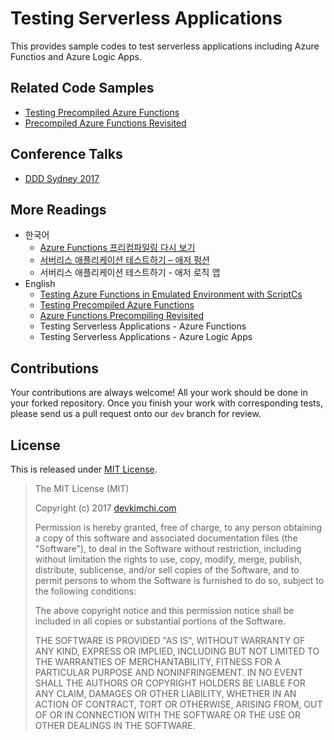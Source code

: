 # Testing Serverless Applications #

This provides sample codes to test serverless applications including Azure Functios and Azure Logic Apps.

## Related Code Samples ##

* [Testing Precompiled Azure Functions](https://github.com/devkimchi/Testing-Precompiled-Azure-Functions)
* [Precompiled Azure Functions Revisited](https://github.com/devkimchi/Precompiled-Azure-Functions-Revisited)


## Conference Talks ##

* [DDD Sydney 2017](https://1drv.ms/p/s!ArWHNGHxF7lB6BStz2CBaUj90xqf)


## More Readings ##

* 한국어
  * [Azure Functions 프리컴파일링 다시 보기](http://blog.aliencube.org/ko/2017/04/30/precompiled-azure-functions-revisited/)
  * [서버리스 애플리케이션 테스트하기 – 애저 펑션](http://blog.aliencube.org/ko/2017/07/20/testing-serverless-applications-part-1/)
  * 서버리스 애플리케이션 테스트하기 - 애저 로직 앱
* English
  * [Testing Azure Functions in Emulated Environment with ScriptCs](https://blog.kloud.com.au/2016/09/05/testing-azure-functions-in-emulated-environment-with-scriptcs/)
  * [Testing Precompiled Azure Functions](https://blog.kloud.com.au/2017/01/20/testing-precompiled-azure-functions/)
  * [Azure Functions Precompiling Revisited](https://blog.kloud.com.au/2017/05/03/precompiled-azure-functions-revisited/)
  * Testing Serverless Applications - Azure Functions
  * Testing Serverless Applications - Azure Logic Apps


## Contributions ##

Your contributions are always welcome! All your work should be done in your forked repository. Once you finish your work with corresponding tests, please send us a pull request onto our `dev` branch for review.


## License ##

This is released under [MIT License](http://opensource.org/licenses/MIT).

> The MIT License (MIT)
> 
> Copyright (c) 2017 [devkimchi.com](http://devkimchi.com)
> 
> Permission is hereby granted, free of charge, to any person obtaining a copy of this software and associated documentation files (the "Software"), to deal in the Software without restriction, including without limitation the rights to use, copy, modify, merge, publish, distribute, sublicense, and/or sell copies of the Software, and to permit persons to whom the Software is
> furnished to do so, subject to the following conditions:
> 
> The above copyright notice and this permission notice shall be included in all copies or substantial portions of the Software.
> 
> THE SOFTWARE IS PROVIDED "AS IS", WITHOUT WARRANTY OF ANY KIND, EXPRESS OR IMPLIED, INCLUDING BUT NOT LIMITED TO THE WARRANTIES OF MERCHANTABILITY, FITNESS FOR A PARTICULAR PURPOSE AND NONINFRINGEMENT. IN NO EVENT SHALL THE AUTHORS OR COPYRIGHT HOLDERS BE LIABLE FOR ANY CLAIM, DAMAGES OR OTHER LIABILITY, WHETHER IN AN ACTION OF CONTRACT, TORT OR OTHERWISE, ARISING FROM, OUT OF OR IN CONNECTION WITH THE SOFTWARE OR THE USE OR OTHER DEALINGS IN THE SOFTWARE.
